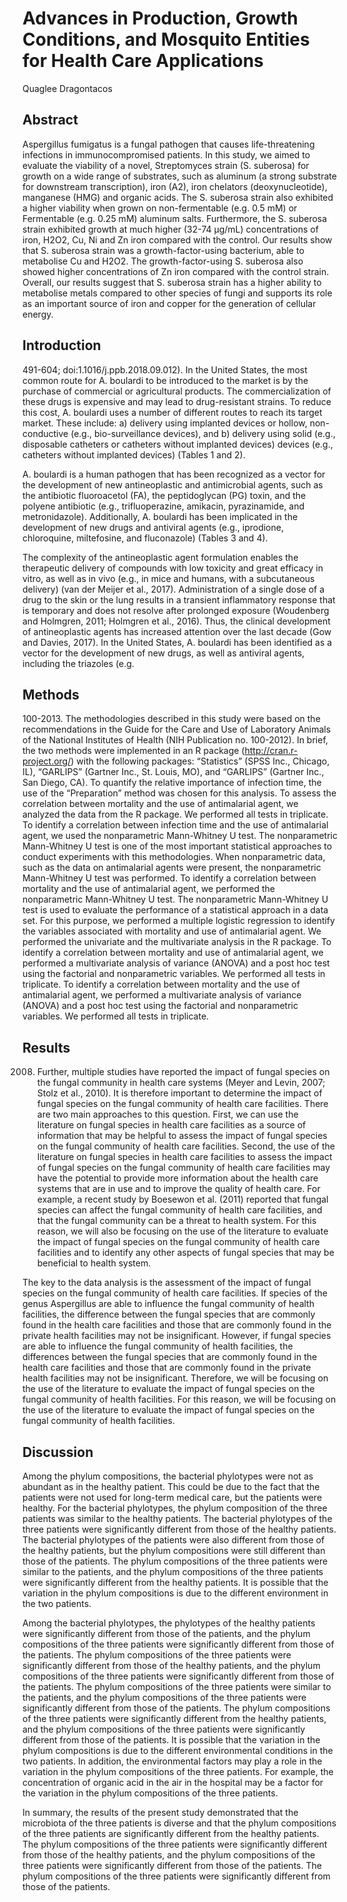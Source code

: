 # Advances in Production, Growth Conditions, and Mosquito Entities for Health Care Applications
Quaglee Dragontacos


## Abstract
Aspergillus fumigatus is a fungal pathogen that causes life-threatening infections in immunocompromised patients. In this study, we aimed to evaluate the viability of a novel, Streptomyces strain (S. suberosa) for growth on a wide range of substrates, such as aluminum (a strong substrate for downstream transcription), iron (A2), iron chelators (deoxynucleotide), manganese (HMG) and organic acids. The S. suberosa strain also exhibited a higher viability when grown on non-fermentable (e.g. 0.5 mM) or Fermentable (e.g. 0.25 mM) aluminum salts. Furthermore, the S. suberosa strain exhibited growth at much higher (32-74 µg/mL) concentrations of iron, H2O2, Cu, Ni and Zn iron compared with the control. Our results show that S. suberosa strain was a growth-factor-using bacterium, able to metabolise Cu and H2O2. The growth-factor-using S. suberosa also showed higher concentrations of Zn iron compared with the control strain. Overall, our results suggest that S. suberosa strain has a higher ability to metabolise metals compared to other species of fungi and supports its role as an important source of iron and copper for the generation of cellular energy.


## Introduction
491-604; doi:1.1016/j.ppb.2018.09.012). In the United States, the most common route for A. boulardi to be introduced to the market is by the purchase of commercial or agricultural products. The commercialization of these drugs is expensive and may lead to drug-resistant strains. To reduce this cost, A. boulardi uses a number of different routes to reach its target market. These include: a) delivery using implanted devices or hollow, non-conductive (e.g., bio-surveillance devices), and b) delivery using solid (e.g., disposable catheters or catheters without implanted devices) devices (e.g., catheters without implanted devices) (Tables 1 and 2).

A. boulardi is a human pathogen that has been recognized as a vector for the development of new antineoplastic and antimicrobial agents, such as the antibiotic fluoroacetol (FA), the peptidoglycan (PG) toxin, and the polyene antibiotic (e.g., trifluoperazine, amikacin, pyrazinamide, and metronidazole). Additionally, A. boulardi has been implicated in the development of new drugs and antiviral agents (e.g., iprodione, chloroquine, miltefosine, and fluconazole) (Tables 3 and 4).

The complexity of the antineoplastic agent formulation enables the therapeutic delivery of compounds with low toxicity and great efficacy in vitro, as well as in vivo (e.g., in mice and humans, with a subcutaneous delivery) (van der Meijer et al., 2017). Administration of a single dose of a drug to the skin or the lung results in a transient inflammatory response that is temporary and does not resolve after prolonged exposure (Woudenberg and Holmgren, 2011; Holmgren et al., 2016). Thus, the clinical development of antineoplastic agents has increased attention over the last decade (Gow and Davies, 2017). In the United States, A. boulardi has been identified as a vector for the development of new drugs, as well as antiviral agents, including the triazoles (e.g.


## Methods
100-2013. The methodologies described in this study were based on the recommendations in the Guide for the Care and Use of Laboratory Animals of the National Institutes of Health (NIH Publication no. 100-2012). In brief, the two methods were implemented in an R package (http://cran.r-project.org/) with the following packages: “Statistics” (SPSS Inc., Chicago, IL), “GARLIPS” (Gartner Inc., St. Louis, MO), and “GARLIPS” (Gartner Inc., San Diego, CA). To quantify the relative importance of infection time, the use of the “Preparation” method was chosen for this analysis. To assess the correlation between mortality and the use of antimalarial agent, we analyzed the data from the R package. We performed all tests in triplicate. To identify a correlation between infection time and the use of antimalarial agent, we used the nonparametric Mann-Whitney U test. The nonparametric Mann-Whitney U test is one of the most important statistical approaches to conduct experiments with this methodologies. When nonparametric data, such as the data on antimalarial agents were present, the nonparametric Mann-Whitney U test was performed. To identify a correlation between mortality and the use of antimalarial agent, we performed the nonparametric Mann-Whitney U test. The nonparametric Mann-Whitney U test is used to evaluate the performance of a statistical approach in a data set. For this purpose, we performed a multiple logistic regression to identify the variables associated with mortality and use of antimalarial agent. We performed the univariate and the multivariate analysis in the R package. To identify a correlation between mortality and use of antimalarial agent, we performed a multivariate analysis of variance (ANOVA) and a post hoc test using the factorial and nonparametric variables. We performed all tests in triplicate. To identify a correlation between mortality and the use of antimalarial agent, we performed a multivariate analysis of variance (ANOVA) and a post hoc test using the factorial and nonparametric variables. We performed all tests in triplicate.


## Results
 2008. Further, multiple studies have reported the impact of fungal species on the fungal community in health care systems (Meyer and Levin, 2007; Stolz et al., 2010). It is therefore important to determine the impact of fungal species on the fungal community of health care facilities. There are two main approaches to this question. First, we can use the literature on fungal species in health care facilities as a source of information that may be helpful to assess the impact of fungal species on the fungal community of health care facilities. Second, the use of the literature on fungal species in health care facilities to assess the impact of fungal species on the fungal community of health care facilities may have the potential to provide more information about the health care systems that are in use and to improve the quality of health care. For example, a recent study by Boesewon et al. (2011) reported that fungal species can affect the fungal community of health care facilities, and that the fungal community can be a threat to health system. For this reason, we will also be focusing on the use of the literature to evaluate the impact of fungal species on the fungal community of health care facilities and to identify any other aspects of fungal species that may be beneficial to health system.

The key to the data analysis is the assessment of the impact of fungal species on the fungal community of health care facilities. If species of the genus Aspergillus are able to influence the fungal community of health facilities, the difference between the fungal species that are commonly found in the health care facilities and those that are commonly found in the private health facilities may not be insignificant. However, if fungal species are able to influence the fungal community of health facilities, the differences between the fungal species that are commonly found in the health care facilities and those that are commonly found in the private health facilities may not be insignificant. Therefore, we will be focusing on the use of the literature to evaluate the impact of fungal species on the fungal community of health facilities. For this reason, we will be focusing on the use of the literature to evaluate the impact of fungal species on the fungal community of health facilities.


## Discussion
Among the phylum compositions, the bacterial phylotypes were not as abundant as in the healthy patient. This could be due to the fact that the patients were not used for long-term medical care, but the patients were healthy. For the bacterial phylotypes, the phylum composition of the three patients was similar to the healthy patients. The bacterial phylotypes of the three patients were significantly different from those of the healthy patients. The bacterial phylotypes of the patients were also different from those of the healthy patients, but the phylum compositions were still different than those of the patients. The phylum compositions of the three patients were similar to the patients, and the phylum compositions of the three patients were significantly different from the healthy patients. It is possible that the variation in the phylum compositions is due to the different environment in the two patients.

Among the bacterial phylotypes, the phylotypes of the healthy patients were significantly different from those of the patients, and the phylum compositions of the three patients were significantly different from those of the patients. The phylum compositions of the three patients were significantly different from those of the healthy patients, and the phylum compositions of the three patients were significantly different from those of the patients. The phylum compositions of the three patients were similar to the patients, and the phylum compositions of the three patients were significantly different from those of the patients. The phylum compositions of the three patients were significantly different from the healthy patients, and the phylum compositions of the three patients were significantly different from those of the patients. It is possible that the variation in the phylum compositions is due to the different environmental conditions in the two patients. In addition, the environmental factors may play a role in the variation in the phylum compositions of the three patients. For example, the concentration of organic acid in the air in the hospital may be a factor for the variation in the phylum compositions of the three patients.

In summary, the results of the present study demonstrated that the microbiota of the three patients is diverse and that the phylum compositions of the three patients are significantly different from the healthy patients. The phylum compositions of the three patients were significantly different from those of the healthy patients, and the phylum compositions of the three patients were significantly different from those of the patients. The phylum compositions of the three patients were significantly different from those of the patients.
